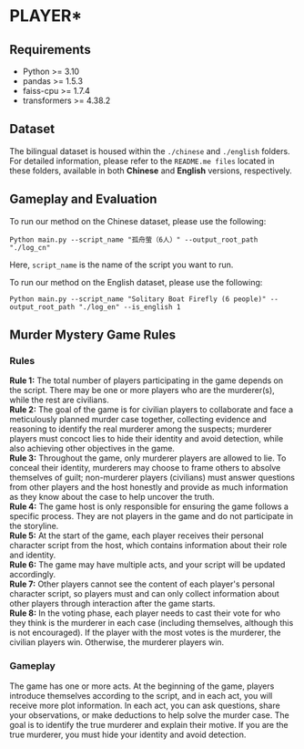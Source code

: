 # PLAYER*

## Requirements

* Python >= 3.10
* pandas >= 1.5.3
* faiss-cpu >= 1.7.4
* transformers >= 4.38.2

## Dataset
The bilingual dataset is housed within the `./chinese` and `./english` folders. For detailed information, please refer to the `README.me files` located in these folders, available in both **Chinese** and **English** versions, respectively.


## Gameplay and Evaluation
To run our method on the Chinese dataset, please use the following:
```
Python main.py --script_name "孤舟萤（6人）" --output_root_path "./log_cn"
```

Here, `script_name` is the name of the script you want to run.

To run our method on the English dataset, please use the following:
```
Python main.py --script_name "Solitary Boat Firefly (6 people)" --output_root_path "./log_en" --is_english 1
```


## Murder Mystery Game Rules

### Rules

**Rule 1:** The total number of players participating in the game depends on the script. There may be one or more players who are the murderer(s), while the rest are civilians.  
**Rule 2:** The goal of the game is for civilian players to collaborate and face a meticulously planned murder case together, collecting evidence and reasoning to identify the real murderer among the suspects; murderer players must concoct lies to hide their identity and avoid detection, while also achieving other objectives in the game.  
**Rule 3:** Throughout the game, only murderer players are allowed to lie. To conceal their identity, murderers may choose to frame others to absolve themselves of guilt; non-murderer players (civilians) must answer questions from other players and the host honestly and provide as much information as they know about the case to help uncover the truth.  
**Rule 4:** The game host is only responsible for ensuring the game follows a specific process. They are not players in the game and do not participate in the storyline.  
**Rule 5:** At the start of the game, each player receives their personal character script from the host, which contains information about their role and identity.  
**Rule 6:** The game may have multiple acts, and your script will be updated accordingly.  
**Rule 7:** Other players cannot see the content of each player's personal character script, so players must and can only collect information about other players through interaction after the game starts.  
**Rule 8:** In the voting phase, each player needs to cast their vote for who they think is the murderer in each case (including themselves, although this is not encouraged). If the player with the most votes is the murderer, the civilian players win. Otherwise, the murderer players win.

### Gameplay

The game has one or more acts. At the beginning of the game, players introduce themselves according to the script, and in each act, you will receive more plot information.
In each act, you can ask questions, share your observations, or make deductions to help solve the murder case.
The goal is to identify the true murderer and explain their motive. If you are the true murderer, you must hide your identity and avoid detection.
